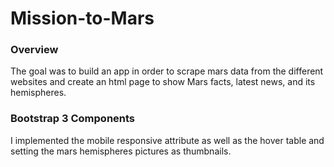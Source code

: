 # Mission-to-Mars

### Overview
The goal was to build an app in order to scrape mars data from the different websites and create an html page to show Mars facts, latest news, and its hemispheres.

### Bootstrap 3 Components
I implemented the mobile responsive attribute as well as the hover table and setting the mars hemispheres pictures as thumbnails.
